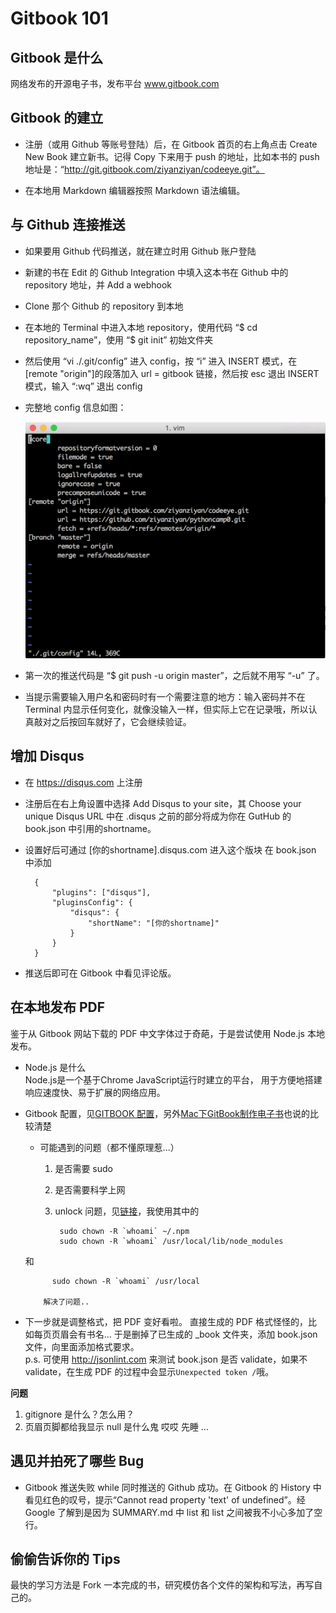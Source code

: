 # Gitbook 101

## Gitbook 是什么

网络发布的开源电子书，发布平台 www.gitbook.com

## Gitbook 的建立

* 注册（或用 Github 等账号登陆）后，在 Gitbook 首页的右上角点击 Create New Book 建立新书。记得 Copy 下来用于 push 的地址，比如本书的 push 地址是：“http://git.gitbook.com/ziyanziyan/codeeye.git”。 

* 在本地用 Markdown 编辑器按照 Markdown 语法编辑。


## 与 Github 连接推送

* 如果要用 Github 代码推送，就在建立时用 Github 账户登陆

* 新建的书在 Edit 的 Github Integration 中填入这本书在 Github 中的 repository 地址，并 Add a webhook

* Clone 那个 Github 的 repository 到本地

* 在本地的 Terminal 中进入本地 repository，使用代码 “$ cd repository_name”，使用 “$ git init” 初始文件夹

* 然后使用 “vi ./.git/config” 进入 config，按 “i” 进入 INSERT 模式，在[remote "origin"]的段落加入 url = gitbook 链接，然后按 esc 退出 INSERT 模式，输入 “:wq” 退出 config

* 完整地 config 信息如图：

  ![Config](images/config.png) 
	
* 第一次的推送代码是 “$ git push -u origin master”，之后就不用写 “-u” 了。

* 当提示需要输入用户名和密码时有一个需要注意的地方：输入密码并不在 Terminal 内显示任何变化，就像没输入一样，但实际上它在记录哦，所以认真敲对之后按回车就好了，它会继续验证。

## 增加 Disqus
* 在 https://disqus.com 上注册
* 注册后在右上角设置中选择 Add Disqus to your site，其 Choose your unique Disqus URL 中在 .disqus 之前的部分将成为你在 GutHub 的 book.json 中引用的shortname。
* 设置好后可通过 [你的shortname].disqus.com 进入这个版块
在 book.json 中添加
   
        {
            "plugins": ["disqus"],
            "pluginsConfig": {
                "disqus": {
                    "shortName": "[你的shortname]"
                }
            }  
        }

* 推送后即可在 Gitbook 中看见评论版。

## 在本地发布 PDF

鉴于从 Gitbook 网站下载的 PDF 中文字体过于奇葩，于是尝试使用 Node.js 本地发布。

* Node.js 是什么  
Node.js是一个基于Chrome JavaScript运行时建立的平台， 用于方便地搭建响应速度快、易于扩展的网络应用。  

* Gitbook 配置，见[GITBOOK 配置](http://www.joyios.com/?p=164)，另外[Mac下GitBook制作电子书](http://m.blog.csdn.net/blog/q312998164/43278177)也说的比较清楚
	* 可能遇到的问题（都不懂原理惹...）
		1. 是否需要 sudo
		2. 是否需要科学上网
		3. unlock 问题，见[链接](https://github.com/npm/npm/issues/4815)，我使用其中的  
	
	            sudo chown -R `whoami` ~/.npm
                sudo chown -R `whoami` /usr/local/lib/node_modules
     和  
     
            sudo chown -R `whoami` /usr/local
         
          解决了问题..
* 下一步就是调整格式，把 PDF 变好看啦。 
直接生成的 PDF 格式怪怪的，比如每页页眉会有书名... 于是删掉了已生成的 _book 文件夹，添加 book.json 文件，向里面添加格式要求。  
p.s. 可使用 http://jsonlint.com 来测试 book.json 是否 validate，如果不 validate，在生成 PDF 的过程中会显示`Unexpected token /`哦。

**问题**  
1. gitignore 是什么？怎么用？  
2. 页眉页脚都给我显示 null 是什么鬼 哎哎 先睡 ...
     
## 遇见并拍死了哪些 Bug

* Gitbook 推送失败 while 同时推送的 Github 成功。在 Gitbook 的 History 中看见红色的叹号，提示“Cannot read property 'text' of undefined”。经 Google 了解到是因为 SUMMARY.md 中 list 和 list 之间被我不小心多加了空行。

## 偷偷告诉你的 Tips

最快的学习方法是 Fork 一本完成的书，研究模仿各个文件的架构和写法，再写自己的。








